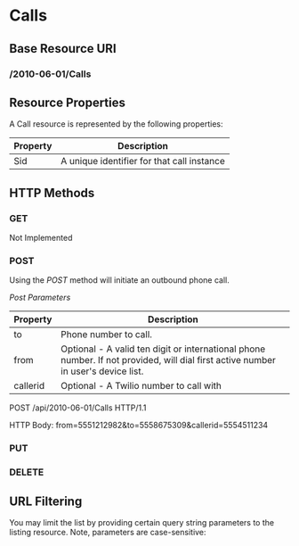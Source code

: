 # Calls #

## Base Resource URI ##
### /2010-06-01/Calls ###

## Resource Properties ##
A Call resource is represented by the following properties:

<table class="parameters">
<thead>
    <tr>
        <th class="col-1">Property</th>
        <th class="col-2">Description</th>
    </tr>
</thead>
<tbody>
	<tr>
		<td>Sid</td>
		<td>A unique identifier for that call instance</td>
	</tr>
</tbody>
</table>

## HTTP Methods ##

### GET ###
Not Implemented

### POST ###
Using the _POST_ method will initiate an outbound phone call.

_Post Parameters_
<table class="parameters">
<thead>
    <tr>
        <th class="col-1">Property</th>
        <th class="col-2">Description</th>
    </tr>
</thead>
<tbody>
	<tr>
		<td>to</td>
		<td>Phone number to call.</td>
	</tr>
	<tr>
		<td>from</td>
		<td>Optional - A valid ten digit or international phone number.  If not provided, will dial first active number in user's device list.</td>
	</tr>
	<tr>
		<td>callerid</td>
		<td>Optional - A Twilio number to call with</td>
	</tr>
</tbody>
</table>


POST /api/2010-06-01/Calls HTTP/1.1

HTTP Body:
     from=5551212982&to=5558675309&callerid=5554511234



### PUT ###

### DELETE ###


## URL Filtering ##

You may limit the list by providing certain query string parameters to the listing resource. Note, parameters are case-sensitive:

